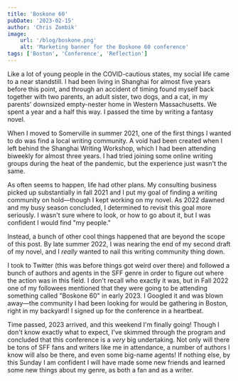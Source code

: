 ```yaml
---
title: 'Boskone 60'
pubDate: '2023-02-15'
author: 'Chris Zombik'
image:
    url: '/blog/boskone.png'
    alt: 'Marketing banner for the Boskone 60 conference'
tags: ['Boston', 'Conference', 'Reflection']
---
```


Like a lot of young people in the COVID-cautious states, my social life came to a near standstill. I had been living in Shanghai for almost five years before this point, and through an accident of timing found myself back together with two parents, an adult sister, two dogs, and a cat, in my parents' downsized empty-nester home in Western Massachusetts. We spent a year and a half this way. I passed the time by writing a fantasy novel.


When I moved to Somerville in summer 2021, one of the first things I wanted to do was find a local writing community. A void had been created when I left behind the Shanghai Writing Workshop, which I had been attending biweekly for almost three years. I had tried joining some online writing groups during the heat of the pandemic, but the experience just wasn't the same.


As often seems to happen, life had other plans. My consulting business picked up substantially in fall 2021 and I put my goal of finding a writing community on hold—though I kept working on my novel. As 2022 dawned and my busy season concluded, I determined to revisit this goal more seriously. I wasn't sure where to look, or how to go about it, but I was confident I would find "my people."


Instead, a bunch of other cool things happened that are beyond the scope of this post. By late summer 2022, I was nearing the end of my second draft of my novel, and I *really* wanted to nail this writing community thing down.


I took to Twitter (this was before things got weird over there) and followed a bunch of authors and agents in the SFF genre in order to figure out where the action was in this field. I don't recall who exactly it was, but in Fall 2022 one of my followees mentioned that they were going to be attending something called "Boskone 60" in early 2023. I Googled it and was blown away—the community I had been looking for would be gathering in Boston, right in my backyard! I signed up for the conference in a heartbeat.


Time passed, 2023 arrived, and this weekend I'm finally going! Though I don't know exactly what to expect, I've skimmed through the program and concluded that this conference is a *very* big undertaking. Not only will there be tons of SFF fans and writers like me in attendance, a number of authors I know will also be there, and even some big-name agents! If nothing else, by this Sunday I am confident I will have made some new friends and learned some new things about my genre, as both a fan and as a writer. 